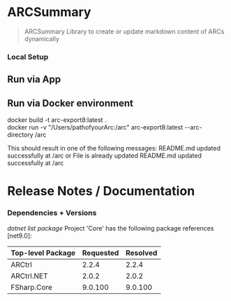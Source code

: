 # ARCSummary

>ARCSummary Library to create or update markdown content of ARCs dynamically


### Local Setup
## Run via App


## Run via Docker environment
docker build -t arc-export8:latest .   
docker run -v "/Users/pathofyourArc:/arc" arc-export8:latest --arc-directory /arc

This should result in one of the following messages:
README.md updated successfully at /arc
or
File is already updated
README.md updated successfully at /arc

# Release Notes / Documentation

### Dependencies + Versions
_dotnet list package_ Project 'Core' has the following package references [net9.0]: 

|Top-level Package   |    Requested  | Resolved|
| ------------------ | ------------- | --------|
|  ARCtrl            |    2.2.4      | 2.2.4   |
|  ARCtrl.NET        |    2.0.2      | 2.0.2   |
|  FSharp.Core       |    9.0.100    | 9.0.100 |